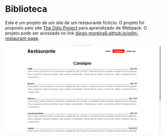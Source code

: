 # Biblioteca

Este é um projeto de um site de um restaurante fictício. O projeto foi proposto pelo site [The Odin Project](https://www.theodinproject.com) para aprendizado de Webpack. O projeto pode ser acessado no link [diego-moreira8.github.io/odin-restaurant-page](https://diego-moreira8.github.io/odin-restaurant-page).

![Captura de tela do projeto](./src/images/project-screenshot.png)
